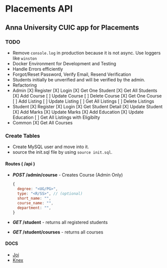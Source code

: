 # Placements API

## Anna University CUIC app for Placements

### TODO

- Remove `console.log` in production because it is not async. Use loggers like `winston`
- Docker Environment for Development and Testing
- Handle Errors efficiently
- Forgot/Reset Password, Verify Email, Resend Verification
- Students initially be unverified and will be verified by the admin.
- Refactoring
- Admin
  [X] Register
  [X] Login
  [X] Get One Student
  [X] Get All Students
  [X] Add Course
  [ ] Update Course
  [ ] Delete Course
  [X] Get One Course
  [ ] Add Listing
  [ ] Update Listing
  [ ] Get All Listings
  [ ] Delete Listings
- Student
  [X] Register
  [X] Login
  [X] Get Student Detail
  [X] Update Student
  [X] Add Marks
  [X] Update Marks
  [X] Add Education
  [X] Update Education
  [ ] Get All Listings with Eligibilty
- Common
  [X] Get All Courses

### Create Tables

- Create MySQL user and move into it.
- source the init.sql file by using `source init.sql`.

#### Routes ( /api )

- **_POST_ /admin/course** - Creates Course (Admin Only)
  
  ```js
  {
    degree: "<UG/PG>",
    type: "<R/SS>", // (optional)
    short_name: "",
    course_name: "",
    department: "",
  }
  ```

- **_GET_ /student** - returns all registered students
- **_GET_ /student/courses** - returns all courses

#### DOCS

- [Joi](https://joi.dev/api/?v=17.3.0)
- [Knex](http://knexjs.org/)
